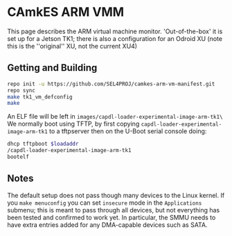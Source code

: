 # CAmkES ARM VMM
 This page describes the ARM virtual machine monitor. 'Out-of-the-box' it is set up for a Jetson TK1; there is also a configuration for an Odroid XU (note this is the ''original'' XU, not the current XU4)

## Getting and Building
~~~bash
repo init -u https://github.com/SEL4PROJ/camkes-arm-vm-manifest.git
repo sync
make tk1_vm_defconfig
make
~~~

An ELF file will be left in `images/capdl-loader-experimental-image-arm-tk1\` We normally boot using TFTP, by first copying `capdl-loader-experimental-image-arm-tk1` to a tftpserver then on the U-Boot serial console doing:
~~~bash
dhcp tftpboot $loadaddr
/capdl-loader-experimental-image-arm-tk1
bootelf
~~~

## Notes
 The default setup does not pass though many devices to the Linux kernel. If you `make menuconfig` you can set `insecure` mode in the `Applications` submenu; this is meant to pass through all devices, but not
everything has been tested and confirmed to work yet. In particular, the SMMU needs to have extra entries added for any DMA-capable devices such as SATA.
